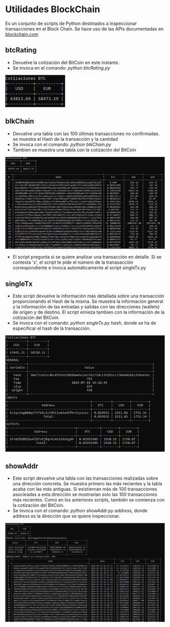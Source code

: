 # Utilidades BlockChain

Es un conjunto de scripts de Python destinados a inspeccionar transacciones en el Block Chain. Se hace uso de las APIs documentadas en [blockchain.com](https://www.blockchain.com/es/explorer/api/blockchain_api) 

## btcRating

* Devuelve la cotización del BitCoin en este instante.
* Se invoca en el comando: _python btcRating.py_

![Salida de btcRating.py](img/btcRating.PNG)

## blkChain

* Devuelve una tabla con las 100 últimas transacciones no confirmadas. se muestra el Hash de la transacción y la cantidad
* Se invoca con el comando: _python blkChain.py_ 
* Tambien se muestra una tabla con la cotización del BitCoin

![Salida de blkChain.py](img/blkChain.PNG)

* El script pregunta si se quiere analizar una transacción en detalle. Si se contesta 's', el script te pide el número de la tranasacción correspondiente e invoca automáticamente al script singleTx.py

## singleTx

* Este script devuelve la información más detallada sobre una transacción proporcionando el Hash de la misma. Se muestra la información general y la información de las entradas y salidas con las direcciones (wallets) de origen y de destino. El script emieza tambien con la información de la cotización del BitCoin.
* Se invoca con el comando: _python singleTx.py hash_, donde se ha de especificar el hash de la transacción.

![Salida de singleTx.py](img/singleTx.png)

## showAddr

* Este script devuelve una tabla con las transacciones realizadas sobre una dirección concreta. Se muestra primero las más recientes y la tabla acaba con las más antiguas. Si existienran más de 100 transacciones asocieadas a esta dirección se mostrarían solo las 100 transacciones más recientes. Como en los anteriores scripts, también se comienza con la cotización del BitCoin.
* Se invoca con el comando: _python showAddr.py address_, donde address es la dirección que se quiere inspeccionar.

![Salida de sowAddr.py](img/showAddr.png)


